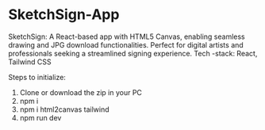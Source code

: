 # SketchSign-App

SketchSign: A React-based app with HTML5 Canvas, enabling seamless drawing and JPG download functionalities. Perfect for digital artists and professionals seeking a streamlined signing experience.
Tech -stack: React, Tailwind CSS 

Steps to initialize:
  1. Clone or download the zip in your PC
  2. npm i
  3. npm i html2canvas tailwind
  4. npm run dev
